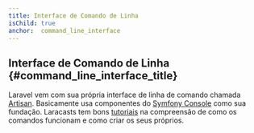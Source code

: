 ```yaml
---
title: Interface de Comando de Linha
isChild: true
anchor:  command_line_interface
---
```


## Interface de Comando de Linha {#command_line_interface_title}

Laravel vem com sua própria interface de linha de comando chamada [Artisan][artisan-url]. Basicamente usa componentes do [Symfony Console][symfony-url] como sua fundação. Laracasts tem bons [tutoriais][laracasts-url] na compreensão de como os comandos funcionam e como criar os seus próprios.

[artisan-url]:http://laravel.com/docs/5.4/artisan
[symfony-url]:https://github.com/symfony/Console
[laracasts-url]:https://laracasts.com/lessons/commands-101